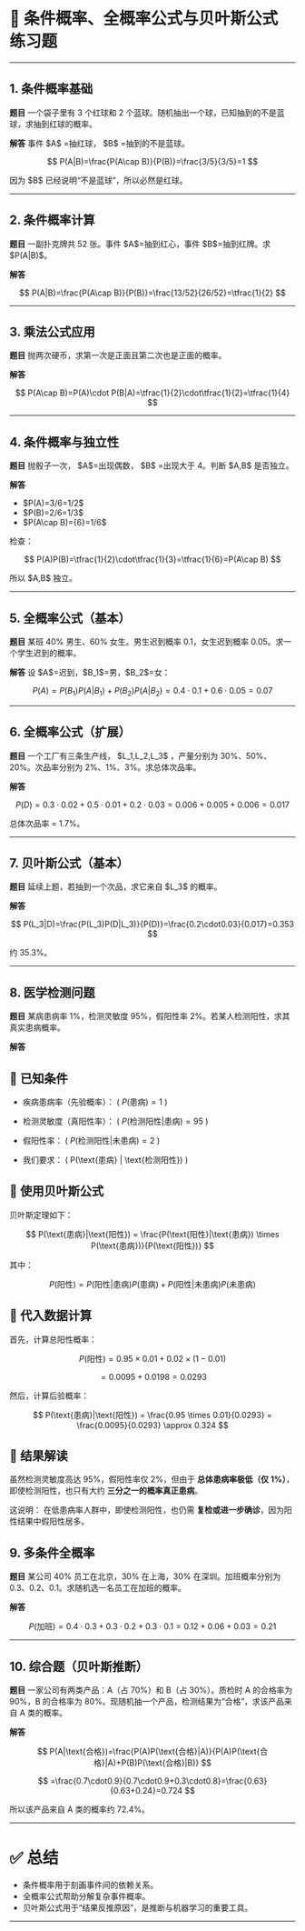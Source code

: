 
# 📘 条件概率、全概率公式与贝叶斯公式 练习题

---

## 1. 条件概率基础

**题目**
一个袋子里有 3 个红球和 2 个蓝球。随机抽出一个球，已知抽到的不是蓝球，求抽到红球的概率。

**解答**
事件 \$A\$ =抽红球， \$B\$ =抽到的不是蓝球。

$$
P(A|B)=\frac{P(A\cap B)}{P(B)}=\frac{3/5}{3/5}=1
$$

因为 \$B\$ 已经说明“不是蓝球”，所以必然是红球。

---

## 2. 条件概率计算

**题目**
一副扑克牌共 52 张。事件 \$A\$=抽到红心，事件 \$B\$=抽到红牌。求 \$P(A|B)\$。

**解答**

$$
P(A|B)=\frac{P(A\cap B)}{P(B)}=\frac{13/52}{26/52}=\tfrac{1}{2}
$$

---

## 3. 乘法公式应用

**题目**
抛两次硬币，求第一次是正面且第二次也是正面的概率。

**解答**

$$
P(A\cap B)=P(A)\cdot P(B|A)=\tfrac{1}{2}\cdot\tfrac{1}{2}=\tfrac{1}{4}
$$

---

## 4. 条件概率与独立性

**题目**
抛骰子一次， \$A\$=出现偶数， \$B\$ =出现大于 4。判断 \$A,B\$ 是否独立。

**解答**

* \$P(A)=3/6=1/2\$
* \$P(B)=2/6=1/3\$
* \$P(A\cap B)={6}=1/6\$

检查：

$$
P(A)P(B)=\tfrac{1}{2}\cdot\tfrac{1}{3}=\tfrac{1}{6}=P(A\cap B)
$$

所以 \$A,B\$ 独立。

---

## 5. 全概率公式（基本）

**题目**
某班 40% 男生、60% 女生。男生迟到概率 0.1，女生迟到概率 0.05。求一个学生迟到的概率。

**解答**
设 \$A\$=迟到，\$B\_1\$=男，\$B\_2\$=女：

$$
P(A)=P(B_1)P(A|B_1)+P(B_2)P(A|B_2)=0.4\cdot0.1+0.6\cdot0.05=0.07
$$

---

## 6. 全概率公式（扩展）

**题目**
一个工厂有三条生产线， \$L\_1,L\_2,L\_3\$ ，产量分别为 30%、50%、20%。次品率分别为 2%、1%、3%。求总体次品率。

**解答**

$$
P(D)=0.3\cdot0.02+0.5\cdot0.01+0.2\cdot0.03=0.006+0.005+0.006=0.017
$$

总体次品率 = 1.7%。

---

## 7. 贝叶斯公式（基本）

**题目**
延续上题，若抽到一个次品，求它来自 \$L\_3\$ 的概率。

**解答**

$$
P(L_3|D)=\frac{P(L_3)P(D|L_3)}{P(D)}=\frac{0.2\cdot0.03}{0.017}=0.353
$$

约 35.3%。

---

## 8. 医学检测问题

**题目**
某病患病率 1%，检测灵敏度 95%，假阳性率 2%。若某人检测阳性，求其真实患病概率。

**解答**

## 🧩 已知条件

* 疾病患病率（先验概率）：
  (  $P(\text{患病}) = 1% = 0.01$ )

* 检测灵敏度（真阳性率）：
  (  $P(\text{检测阳性} | \text{患病}) = 95% = 0.95$ )

* 假阳性率：
  ( $P(\text{检测阳性} | \text{未患病}) = 2% = 0.02$ )

* 我们要求：
  ( P(\text{患病} | \text{检测阳性}) )



## 📘 使用贝叶斯公式

贝叶斯定理如下：

$$
P(\text{患病}|\text{阳性}) = \frac{P(\text{阳性}|\text{患病}) \times P(\text{患病})}{P(\text{阳性})}
$$

其中：

$$
P(\text{阳性}) = P(\text{阳性}|\text{患病})P(\text{患病}) + P(\text{阳性}|\text{未患病})P(\text{未患病})
$$



## 🧮 代入数据计算

首先，计算总阳性概率：

$$
P(\text{阳性}) = 0.95 \times 0.01 + 0.02 \times (1 - 0.01)
$$

$$
= 0.0095 + 0.0198 = 0.0293
$$

然后，计算后验概率：

$$
P(\text{患病}|\text{阳性}) = \frac{0.95 \times 0.01}{0.0293} = \frac{0.0095}{0.0293} \approx 0.324
$$

## 🧠 结果解读

虽然检测灵敏度高达 95%，假阳性率仅 2%，但由于 **总体患病率极低（仅 1%）**，即使检测阳性，也只有大约 **三分之一的概率真正患病**。

这说明：
在低患病率人群中，即使检测阳性，也仍需 **复检或进一步确诊**，因为阳性结果中假阳性居多。

## 9. 多条件全概率

**题目**
某公司 40% 员工在北京，30% 在上海，30% 在深圳。加班概率分别为 0.3、0.2、0.1。求随机选一名员工在加班的概率。

**解答**

$$
P(\text{加班})=0.4\cdot0.3+0.3\cdot0.2+0.3\cdot0.1=0.12+0.06+0.03=0.21
$$

---

## 10. 综合题（贝叶斯推断）

**题目**
一家公司有两类产品：A（占 70%）和 B（占 30%）。质检时 A 的合格率为 90%，B 的合格率为 80%。现随机抽一个产品，检测结果为“合格”，求该产品来自 A 类的概率。

**解答**

$$
P(A|\text{合格})=\frac{P(A)P(\text{合格}|A)}{P(A)P(\text{合格}|A)+P(B)P(\text{合格}|B)}
$$

$$
=\frac{0.7\cdot0.9}{0.7\cdot0.9+0.3\cdot0.8}=\frac{0.63}{0.63+0.24}=0.724
$$

所以该产品来自 A 类的概率约 72.4%。

---

# ✅ 总结

* 条件概率用于刻画事件间的依赖关系。
* 全概率公式帮助分解复杂事件概率。
* 贝叶斯公式用于“结果反推原因”，是推断与机器学习的重要工具。

---


